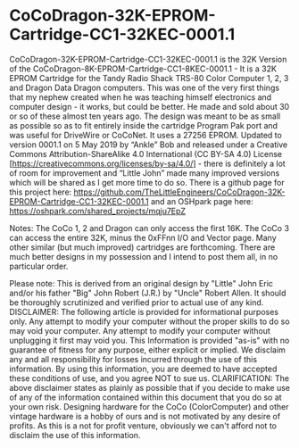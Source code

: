 # CoCoDragon-32K-EPROM-Cartridge-CC1-32KEC-0001.1
CoCoDragon-32K-EPROM-Cartridge-CC1-32KEC-0001.1 is the 32K Version of the CoCoDragon-8K-EPROM-Cartridge-CC1-8KEC-0001.1 - It is a 32K EPROM Cartridge for the Tandy Radio Shack TRS-80 Color Computer 1, 2, 3 and Dragon Data Dragon computers. This was one of the very first things that my nephew created when he was teaching himself electronics and computer design - it works, but could be better. He made and sold about 30 or so of these almost ten years ago. The design was meant to be as small as possible so as to fit entirely inside the cartridge Program Pak port and was useful for DriveWire or CoCoNet. It uses a 27256 EPROM. Updated to version 0001.1 on 5 May 2019 by “Ankle” Bob and released under a Creative Commons Attribution-ShareAlike 4.0 International (CC BY-SA 4.0) License [https://creativecommons.org/licenses/by-sa/4.0/] - there is definitely a lot of room for improvement and “Little John” made many improved versions which will be shared as I get more time to do so. There is a github page for this project here: https://github.com/TheLittleEngineers/CoCoDragon-32K-EPROM-Cartridge-CC1-32KEC-0001.1
and an OSHpark page here: https://oshpark.com/shared_projects/mqju7EpZ

Notes: The CoCo 1, 2 and Dragon can only access the first 16K. The CoCo 3 can access the entire 32K, minus the 0xFFnn I/O and Vector page. Many other similar (but much improved) cartridges are forthcoming. There are much better designs in my possession and I intend to post them all, in no particular order.


Please note: This is derived from an original design by "Little" John Eric and/or his father "Big" John Robert (J.R.) by "Uncle" Robert Allen. It should be thoroughly scrutinized and verified prior to actual use of any kind. DISCLAIMER: The following article is provided for informational purposes only. Any attempt to modify your computer without the proper skills to do so may void your computer. Any attempt to modify your computer without unplugging it first may void you. This Information is provided "as-is" with no guarantee of fitness for any purpose, either explicit or implied. We disclaim any and all responsibility for losses incurred through the use of this information. By using this information, you are deemed to have accepted these conditions of use, and you agree NOT to sue us. CLARIFICATION: The above disclaimer states as plainly as possible that if you decide to make use of any of the information contained within this document that you do so at your own risk. Designing hardware for the CoCo (ColorComputer) and other vintage hardware is a hobby of ours and is not motivated by any desire of profits. As this is a not for profit venture, obviously we can't afford not to disclaim the use of this information.
